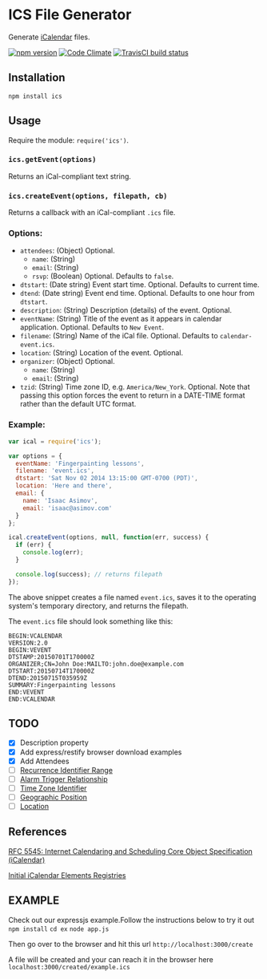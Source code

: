 ICS File Generator
==================

Generate [iCalendar](http://tools.ietf.org/html/rfc5545) files.

[![npm version](https://badge.fury.io/js/ics.svg)](http://badge.fury.io/js/ics)
[![Code Climate](https://codeclimate.com/github/adamgibbons/ics/badges/gpa.svg)](https://codeclimate.com/github/adamgibbons/ics)
[![TravisCI build status](https://travis-ci.org/adamgibbons/ics.svg?branch=master)](https://travis-ci.org/adamgibbons/ics.svg?branch=master)

## Installation

`npm install ics`

## Usage

Require the module: `require('ics')`.

### `ics.getEvent(options)`

Returns an iCal-compliant text string.

### `ics.createEvent(options, filepath, cb)`

Returns a callback with an iCal-compliant `.ics` file.

### Options:
- `attendees`: (Object) Optional.
  - `name`: (String)
  - `email`: (String)
  - `rsvp`: (Boolean) Optional. Defaults to `false`.
- `dtstart`: (Date string) Event start time. Optional. Defaults to current time.
- `dtend`: (Date string) Event end time. Optional. Defaults to one hour from `dtstart`.
- `description`: (String) Description (details) of the event. Optional.
- `eventName`: (String) Title of the event as it appears in calendar application. Optional. Defaults to `New Event`.
- `filename`: (String) Name of the iCal file. Optional. Defaults to `calendar-event.ics`.
- `location`: (String) Location of the event. Optional.
- `organizer`: (Object) Optional.
  - `name`: (String)
  - `email`: (String)
- `tzid`: (String) Time zone ID, e.g. `America/New_York`. Optional. Note that passing this option forces the event to return in a DATE-TIME format rather than the default UTC format.

### Example:

```javascript
var ical = require('ics');

var options = {
  eventName: 'Fingerpainting lessons',
  filename: 'event.ics',
  dtstart: 'Sat Nov 02 2014 13:15:00 GMT-0700 (PDT)',
  location: 'Here and there',
  email: {
    name: 'Isaac Asimov',
    email: 'isaac@asimov.com'
  }
};

ical.createEvent(options, null, function(err, success) {
  if (err) {
    console.log(err);
  }

  console.log(success); // returns filepath
});
```

The above snippet creates a file named `event.ics`, saves it to the operating
system's temporary directory, and returns the filepath.

The `event.ics` file should look something like this:

```
BEGIN:VCALENDAR
VERSION:2.0
BEGIN:VEVENT
DTSTAMP:20150701T170000Z
ORGANIZER;CN=John Doe:MAILTO:john.doe@example.com
DTSTART:20150714T170000Z
DTEND:20150715T035959Z
SUMMARY:Fingerpainting lessons
END:VEVENT
END:VCALENDAR
```

## TODO

- [x] Description property
- [x] Add express/restify browser download examples
- [x] Add Attendees
- [ ] [Recurrence Identifier Range](http://tools.ietf.org/html/rfc5545#section-3.2.13)
- [ ] [Alarm Trigger Relationship](http://tools.ietf.org/html/rfc5545#section-3.2.14)
- [ ] [Time Zone Identifier](http://tools.ietf.org/html/rfc5545#section-3.2.19)
- [ ] [Geographic Position](http://tools.ietf.org/html/rfc5545#section-3.8.1.6)
- [ ] [Location](http://tools.ietf.org/html/rfc5545#section-3.8.1.7)

## References

[RFC 5545: Internet Calendaring and Scheduling Core Object Specification (iCalendar)](http://tools.ietf.org/html/rfc5545)

[Initial iCalendar Elements Registries](http://tools.ietf.org/html/rfc5545#section-8.3)

## EXAMPLE

Check out our expressjs example.Follow the instructions below to try it out
`npm install`
`cd ex`
`node app.js`

Then go over to the browser and hit this url
`http://localhost:3000/create`

A file will be created and your can reach it in the browser here 
`localhost:3000/created/example.ics`